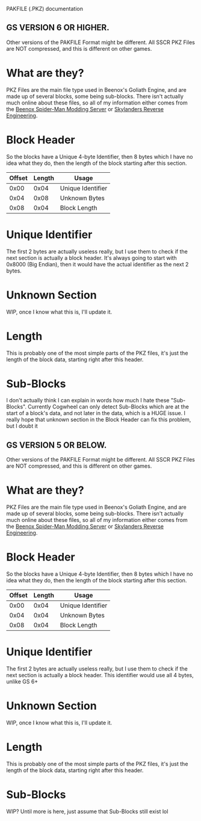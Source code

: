 PAKFILE (.PKZ) documentation
## GS VERSION 6 OR HIGHER.
Other versions of the PAKFILE Format might be different.
All SSCR PKZ Files are NOT compressed, and this is different on other games.
# What are they?
PKZ Files are the main file type used in Beenox's Goliath Engine, and are made up of several blocks, some being sub-blocks. There isn't actually much online about these files, so all of my information either comes from the 
[Beenox Spider-Man Modding Server](https://discord.gg/EvwSfyQz9Z) or [Skylanders Reverse Engineering](https://discord.gg/ZmZshRs5m3). 
# Block Header
So the blocks have a Unique 4-byte Identifier, then 8 bytes which I have no idea what they do, then the length of the block starting after this section.

| Offset    | Length | Usage |
| -------- | ------- | ----- |
| 0x00  | 0x04    | Unique Identifier |
| 0x04 | 0x08     | Unknown Bytes |
| 0x08    | 0x04    | Block Length |

# Unique Identifier
The first 2 bytes are actually useless really, but I use them to check if the next section is actually a block header. It's always going to start with 0x8000 (Big Endian), then it would have the actual identifier as the next 2 bytes.

# Unknown Section
WIP, once I know what this is, I'll update it.

# Length
This is probably one of the most simple parts of the PKZ files, it's just the length of the block data, starting right after this header.

# Sub-Blocks
I don't actually think I can explain in words how much I hate these "Sub-Blocks". Currently Cogwheel can only detect Sub-Blocks which are at the start of a block's data, and not later in the data, which is a HUGE issue. I really hope that unknown section in the Block Header can fix this problem, but I doubt it

## GS VERSION 5 OR BELOW.
Other versions of the PAKFILE Format might be different.
All SSCR PKZ Files are NOT compressed, and this is different on other games.
# What are they?
PKZ Files are the main file type used in Beenox's Goliath Engine, and are made up of several blocks, some being sub-blocks. There isn't actually much online about these files, so all of my information either comes from the 
[Beenox Spider-Man Modding Server](https://discord.gg/EvwSfyQz9Z) or [Skylanders Reverse Engineering](https://discord.gg/ZmZshRs5m3). 
# Block Header
So the blocks have a Unique 4-byte Identifier, then 8 bytes which I have no idea what they do, then the length of the block starting after this section.

| Offset    | Length | Usage |
| -------- | ------- | ----- |
| 0x00  | 0x04    | Unique Identifier |
| 0x04 | 0x04     | Unknown Bytes |
| 0x08    | 0x04    | Block Length |

# Unique Identifier
The first 2 bytes are actually useless really, but I use them to check if the next section is actually a block header. This identifier would use all 4 bytes, unlike GS 6+

# Unknown Section
WIP, once I know what this is, I'll update it.

# Length
This is probably one of the most simple parts of the PKZ files, it's just the length of the block data, starting right after this header.

# Sub-Blocks
WIP? Until more is here, just assume that Sub-Blocks still exist lol
